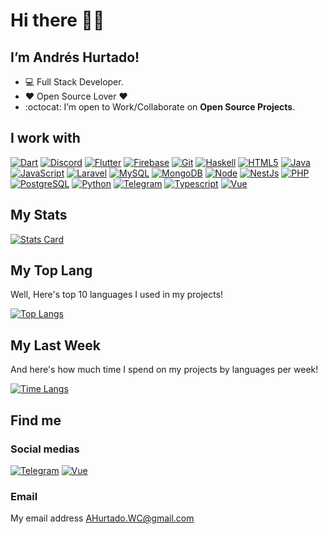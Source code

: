# Hi there 👋🏻

## **I’m Andrés Hurtado!**

- 💻 Full Stack Developer.
- ❤️ Open Source Lover ❤️
- :octocat: I’m open to Work/Collaborate on **Open Source Projects**.

## I work with

[![Dart](https://www.vectorlogo.zone/logos/dartlang/dartlang-icon.svg)](https://www.dart.org)
[![Discord](https://www.vectorlogo.zone/logos/discordapp/discordapp-icon.svg)](https://discord.com/developers/docs/intro)
[![Flutter](https://www.vectorlogo.zone/logos/flutterio/flutterio-icon.svg)](https://flutter.dev)
[![Firebase](https://www.vectorlogo.zone/logos/firebase/firebase-icon.svg)](https://firebase.google.com)
[![Git](https://www.vectorlogo.zone/logos/git-scm/git-scm-icon.svg)](https://git-scm.com)
[![Haskell](https://www.vectorlogo.zone/logos/haskell/haskell-icon.svg)](https://www.haskell.org)
[![HTML5](https://www.vectorlogo.zone/logos/w3_html5/w3_html5-icon.svg)](https://html.com/html5)
[![Java](https://www.vectorlogo.zone/logos/java/java-icon.svg)](https://www.java.com)
[![JavaScript](https://www.vectorlogo.zone/logos/javascript/javascript-icon.svg)](https://www.javascript.com)
[![Laravel](https://www.vectorlogo.zone/logos/laravel/laravel-icon.svg)](https://laravel.com)
[![MySQL](https://www.vectorlogo.zone/logos/mysql/mysql-icon.svg)](https://www.mysql.com)
[![MongoDB](https://www.vectorlogo.zone/logos/mongodb/mongodb-icon.svg)](https://www.mongodb.com)
[![Node](https://www.vectorlogo.zone/logos/nodejs/nodejs-icon.svg)](https://nodejs.org)
[![NestJs](https://www.vectorlogo.zone/logos/nestjs/nestjs-icon.svg)](https://nestjs.com)
[![PHP](https://www.vectorlogo.zone/logos/php/php-icon.svg)](https://www.php.net)
[![PostgreSQL](https://www.vectorlogo.zone/logos/postgresql/postgresql-icon.svg)](https://www.postgresql.org)
[![Python](https://www.vectorlogo.zone/logos/python/python-icon.svg)](https://www.python.org)
[![Telegram](https://www.vectorlogo.zone/logos/telegram/telegram-icon.svg)](https://core.telegram.org/bots/api)
[![Typescript](https://www.vectorlogo.zone/logos/typescricplang/typescricplang-icon.svg)](https://www.typescricplang.org)
[![Vue](https://www.vectorlogo.zone/logos/vuejs/vuejs-icon.svg)](https://vuejs.org)

## My Stats

[![Stats Card](https://github-readme-stats.vercel.app/api?username=OsiNubis99&show_icons=true&theme=darcula&include_all_commits=true&count_private=true)](https://github.com/OsiNubis99?tab=repositories)

## My Top Lang

Well, Here's top 10 languages I used in my projects!

[![Top Langs](https://github-readme-stats.vercel.app/api/top-langs/?username=OsiNubis99&langs_count=10&theme=darcula&layout=compact)](https://github.com/OsiNubis99?tab=repositories)

## My Last Week

And here's how much time I spend on my projects by languages per week!

[![Time Langs](https://github-readme-stats.vercel.app/api/wakatime?username=OsiNubis99&layout=compact&theme=darcula)](https://github.com/OsiNubis99?tab=repositories)

## Find me

### Social medias

[![Telegram](https://www.vectorlogo.zone/logos/telegram/telegram-icon.svg)](https://t.me/OsiNubis99)
[![Vue](https://www.vectorlogo.zone/logos/twitter/twitter-icon.svg)](https://twitter.com/OsiNubis99)

### Email

My email address AHurtado.WC@gmail.com
